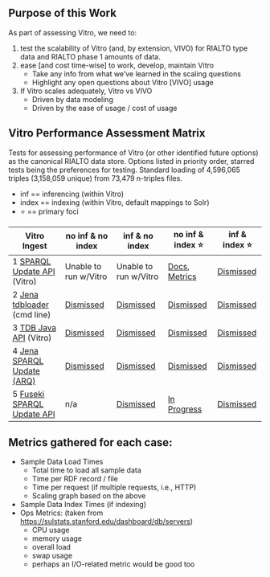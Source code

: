 ## Purpose of this Work

As part of assessing Vitro, we need to:

1. test the scalability of Vitro (and, by extension, VIVO) for RIALTO type data and RIALTO phase 1 amounts of data.
2. ease [and cost time-wise] to work, develop, maintain Vitro
    * Take any info from what we’ve learned in the scaling questions
    * Highlight any open questions about Vitro [VIVO] usage
3. If Vitro scales adequately, Vitro vs VIVO
    * Driven by data modeling
    * Driven by the ease of usage / cost of usage

## Vitro Performance Assessment Matrix

Tests for assessing performance of Vitro (or other identified future options) as the canonical RIALTO data store. Options listed in priority order, starred tests being the preferences for testing. Standard loading of 4,596,065 triples (3,158,059 unique) from 73,479 n-triples files.

* inf == inferencing (within Vitro)
* index == indexing (within Vitro, default mappings to Solr)
* :star: == primary foci

Vitro Ingest                | no inf & no index    | inf & no index       | no inf & index :star:  | inf & index :star:
--------------------------- | -------------------- | -------------------- | ---------------------- | --------
1 [SPARQL Update API](https://github.com/sul-dlss/rialto/wiki/Loading-data-into-Vitro:-SPARQL-Update-API) (Vitro) | Unable to run w/Vitro | Unable to run w/Vitro | [Docs](https://github.com/sul-dlss/rialto/wiki/Loading-data-into-Vitro:-SPARQL-Update-API), [Metrics](https://sulstats.stanford.edu/dashboard/db/servers?from=1527133800000&to=1527153600000&var-department=dlss&var-project=rialto&var-server=rialto-vitro-dev&theme=light) | [Dismissed](https://github.com/sul-dlss/rialto/wiki/Loading-data-into-Vitro:-SPARQL-Update-API#findings)
2 [Jena tdbloader](https://github.com/sul-dlss/rialto/wiki/Loading-data-into-Vitro:-Jena-tdbloader) (cmd line) | [Dismissed](https://github.com/sul-dlss/rialto/wiki/Loading-data-into-Vitro:-Jena-tdbloader#findings) | [Dismissed](https://github.com/sul-dlss/rialto/wiki/Loading-data-into-Vitro:-Jena-tdbloader#findings) | [Dismissed](https://github.com/sul-dlss/rialto/wiki/Loading-data-into-Vitro:-Jena-tdbloader#findings) | [Dismissed](https://github.com/sul-dlss/rialto/wiki/Loading-data-into-Vitro:-Jena-tdbloader#findings)
3 [TDB Java API](https://github.com/sul-dlss/rialto/wiki/Loading-data-into-Vitro:-TDB-Java-API) (Vitro) | [Dismissed](https://github.com/sul-dlss/rialto/wiki/Loading-data-into-Vitro:-TDB-Java-API#findings) | [Dismissed](https://github.com/sul-dlss/rialto/wiki/Loading-data-into-Vitro:-TDB-Java-API#findings) | [Dismissed](https://github.com/sul-dlss/rialto/wiki/Loading-data-into-Vitro:-TDB-Java-API#findings) | [Dismissed](https://github.com/sul-dlss/rialto/wiki/Loading-data-into-Vitro:-TDB-Java-API#findings)
4 [Jena SPARQL Update (ARQ)](https://github.com/sul-dlss/rialto/wiki/Loading-data-into-Vitro:-Jena-SPARQL-Update-(ARQ))   | [Dismissed](https://github.com/sul-dlss/rialto/wiki/Loading-data-into-Vitro:-Jena-SPARQL-Update-(ARQ)#findings) | [Dismissed](https://github.com/sul-dlss/rialto/wiki/Loading-data-into-Vitro:-Jena-SPARQL-Update-(ARQ)#findings) | [Dismissed](https://github.com/sul-dlss/rialto/wiki/Loading-data-into-Vitro:-Jena-SPARQL-Update-(ARQ)#findings) | [Dismissed](https://github.com/sul-dlss/rialto/wiki/Loading-data-into-Vitro:-Jena-SPARQL-Update-(ARQ)#findings)  
5 [Fuseki SPARQL Update API](https://github.com/sul-dlss/rialto/wiki/Loading-data-into-Vitro:-Fuseki-HTTP-SPARQL-Update-API#findings) | n/a | [Dismissed](https://github.com/sul-dlss/rialto/wiki/Loading-data-into-Vitro:-Fuseki-HTTP-SPARQL-Update-API#note) | [In Progress](https://github.com/sul-dlss/rialto/issues/83) | [Dismissed](https://github.com/sul-dlss/rialto/wiki/Loading-data-into-Vitro:-Fuseki-HTTP-SPARQL-Update-API#note)

## Metrics gathered for each case:
- Sample Data Load Times
  - Total time to load all sample data
  - Time per RDF record / file
  - Time per request (if multiple requests, i.e., HTTP)
  - Scaling graph based on the above
- Sample Data Index Times (if indexing)
- Ops Metrics: (taken from https://sulstats.stanford.edu/dashboard/db/servers)
  - CPU usage
  - memory usage
  - overall load
  - swap usage
  - perhaps an I/O-related metric would be good too
